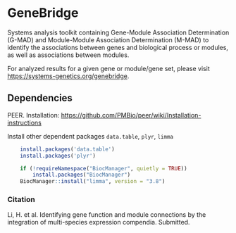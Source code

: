 # GeneBridge
Systems analysis toolkit containing Gene-Module Association Determination (G-MAD) and Module-Module Association Determination (M-MAD) to identify the associations between genes and biological process or modules, as well as associations between modules.

For analyzed results for a given gene or module/gene set, please visit https://systems-genetics.org/genebridge.

## Dependencies

PEER. Installation: https://github.com/PMBio/peer/wiki/Installation-instructions

Install other dependent packages `data.table`, `plyr`, `limma`
```R
    install.packages('data.table')
    install.packages('plyr')

    if (!requireNamespace("BiocManager", quietly = TRUE))
        install.packages("BiocManager")
    BiocManager::install("limma", version = "3.8")
```    

### Citation
Li, H. et al. Identifying gene function and module connections by the integration of multi-species expression compendia. Submitted. 
